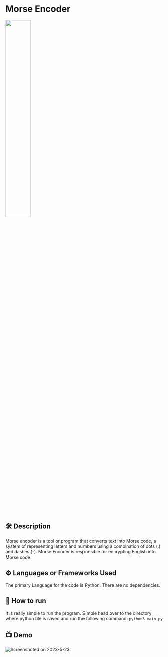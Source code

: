 # Morse Encoder

<img src = "https://github.com/JohnN310/python-mini-project/blob/b03e7b77ed1f39475a1be8705d79b0411ae0305f/Encode_Morse.py/Morse-Code-Letters-and-Numbers.jpg" width="40%" height="40%">

## 🛠️ Description
Morse encoder is a tool or program that converts text into Morse code, a system of representing letters and numbers using a combination of dots (.) and dashes (-). Morse Encoder is responsible for encrypting English into Morse code.

## ⚙️ Languages or Frameworks Used
The primary Language for the code is Python. There are no dependencies.

## 🌟 How to run
It is really simple to run the program. 
Simple head over to the directory where python file is saved and run the following command:
```python3 main.py```

## 📺 Demo
![Screenshoted on 2023-5-23](https://github.com/JohnN310/python-mini-project/blob/main/Encode_Morse.py/morse_encoder.png)

